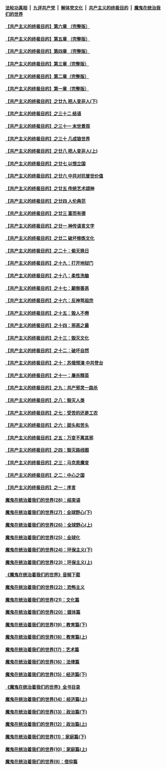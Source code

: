 ####  [法轮功真相](../../../../basic/blob/master/README.md?t=06111931) &nbsp;|&nbsp; [九评共产党](../../../../9ping.md/blob/master/README.md?t=06111931) &nbsp;|&nbsp; [解体党文化](../../../../jtdwh.md/blob/master/README.md?t=06111931)  &nbsp;|&nbsp; [共产主义的终极目的](../../../../gczydzjmd.md/blob/master/README.md?t=06111931) &nbsp;|&nbsp; [魔鬼在统治我们的世界](../../../../mgztzwmdsj.md/blob/master/README.md?t=06111931) 

#### [【共产主义的终极目的】第六章 （完整版）](../pages/nsc422/n11428913.md?t=06111931) 

#### [【共产主义的终极目的】第五章 （完整版）](../pages/nsc422/n11428912.md?t=06111931) 

#### [【共产主义的终极目的】第四章 （完整版）](../pages/nsc422/n11428907.md?t=06111931) 

#### [【共产主义的终极目的】第三章（完整版）](../pages/nsc422/n11428848.md?t=06111931) 

#### [【共产主义的终极目的】第二章（完整版）](../pages/nsc422/n11428831.md?t=06111931) 

#### [【共产主义的终极目的】第一章（完整版）](../pages/nsc422/n11417651.md?t=06111931) 

#### [【共产主义的终极目的】之廿九 把人变非人(下)](../pages/nsc422/n11344140.md?t=06111931) 

#### [【共产主义的终极目的】之三十二 结语](../pages/nsc422/n11360535.md?t=06111931) 

#### [【共产主义的终极目的】之三十一 末世景观](../pages/nsc422/n11351129.md?t=06111931) 

#### [【共产主义的终极目的】之三十 几成狼世界](../pages/nsc422/n11348280.md?t=06111931) 

#### [【共产主义的终极目的】之廿八 把人变非人(上)](../pages/nsc422/n11340492.md?t=06111931) 

#### [【共产主义的终极目的】之廿七 以恨立国](../pages/nsc422/n11336944.md?t=06111931) 

#### [【共产主义的终极目的】之廿六 中共对抗普世价值](../pages/nsc422/n11324785.md?t=06111931) 

#### [【共产主义的终极目的】之廿五 传统艺术颂神](../pages/nsc422/n11296396.md?t=06111931) 

#### [【共产主义的终极目的】之廿四 人伦典范](../pages/nsc422/n11296397.md?t=06111931) 

#### [【共产主义的终极目的】之廿三 富而有德](../pages/nsc422/n11283598.md?t=06111931) 

#### [【共产主义的终极目的】之廿一 神传语言文字](../pages/nsc422/n11263265.md?t=06111931) 

#### [【共产主义的终极目的】之廿二 破坏修炼文化](../pages/nsc422/n11245728.md?t=06111931) 

#### [【共产主义的终极目的】之二十：偷天换日](../pages/nsc422/n11238846.md?t=06111931) 

#### [【共产主义的终极目的】之十九：打开地狱门](../pages/nsc422/n11206376.md?t=06111931) 

#### [【共产主义的终极目的】之十八：柔性洗脑](../pages/nsc422/n11199994.md?t=06111931) 

#### [【共产主义的终极目的】之十七：颠倒善恶](../pages/nsc422/n11179782.md?t=06111931) 

#### [【共产主义的终极目的】之十六：反神骂祖宗](../pages/nsc422/n11166798.md?t=06111931) 

#### [【共产主义的终极目的】之十五：毁人不倦](../pages/nsc422/n11166792.md?t=06111931) 

#### [【共产主义的终极目的】之十四：邪恶之最](../pages/nsc422/n11150249.md?t=06111931) 

#### [【共产主义的终极目的】之十三：毁灭文化](../pages/nsc422/n11135227.md?t=06111931) 

#### [【共产主义的终极目的】之十二：破坏自然](../pages/nsc422/n11135214.md?t=06111931) 

#### [【共产主义的终极目的】之十：苏俄预演 中共登台](../pages/nsc422/n11118424.md?t=06111931) 

#### [【共产主义的终极目的】之十一：屠杀精英](../pages/nsc422/n11118442.md?t=06111931) 

#### [【共产主义的终极目的】之九：共产邪灵一路杀](../pages/nsc422/n11114139.md?t=06111931) 

#### [【共产主义的终极目的】之八：毁灭人类](../pages/nsc422/n11108503.md?t=06111931) 

#### [【共产主义的终极目的】之七：受苦的还是工农](../pages/nsc422/n11101809.md?t=06111931) 

#### [【共产主义的终极目的】之六：甜头和苦头](../pages/nsc422/n11096971.md?t=06111931) 

#### [【共产主义的终极目的】之五：万变不离其邪](../pages/nsc422/n11091285.md?t=06111931) 

#### [【共产主义的终极目的】之四：毁灭路线图](../pages/nsc422/n11086284.md?t=06111931) 

#### [【共产主义的终极目的】之三：马克思魔变](../pages/nsc422/n11061941.md?t=06111931) 

#### [【共产主义的终极目的】之二：中心之国](../pages/nsc422/n11047728.md?t=06111931) 

#### [【共产主义的终极目的】之一：序言](../pages/nsc422/n11086077.md?t=06111931) 

#### [魔鬼在统治着我们的世界(28)：结束语](../pages/nsc422/n10936246.md?t=06111931) 

#### [魔鬼在统治着我们的世界(27)：全球野心(下)](../pages/nsc422/n10928319.md?t=06111931) 

#### [魔鬼在统治着我们的世界(26)：全球野心(上)](../pages/nsc422/n10900318.md?t=06111931) 

#### [魔鬼在统治着我们的世界(25)：全球化](../pages/nsc422/n10788205.md?t=06111931) 

#### [魔鬼在统治着我们的世界(24)：环保主义(下)](../pages/nsc422/n10695307.md?t=06111931) 

#### [魔鬼在统治着我们的世界(23)：环保主义(上)](../pages/nsc422/n10688613.md?t=06111931) 

#### [《魔鬼在统治着我们的世界》音频下载](../pages/nsc422/n10635553.md?t=06111931) 

#### [魔鬼在统治着我们的世界(22)：恐怖主义](../pages/nsc422/n10614727.md?t=06111931) 

#### [魔鬼在统治着我们的世界(21)：文化篇](../pages/nsc422/n10597706.md?t=06111931) 

#### [魔鬼在统治着我们的世界(20)：媒体篇](../pages/nsc422/n10586579.md?t=06111931) 

#### [魔鬼在统治着我们的世界(19)：教育篇(下)](../pages/nsc422/n10564808.md?t=06111931) 

#### [魔鬼在统治着我们的世界(18)：教育篇(上)](../pages/nsc422/n10526970.md?t=06111931) 

#### [魔鬼在统治着我们的世界(17)：艺术篇](../pages/nsc422/n10499093.md?t=06111931) 

#### [魔鬼在统治着我们的世界(16)：法律篇](../pages/nsc422/n10485969.md?t=06111931) 

#### [魔鬼在统治着我们的世界(15)：经济篇(下)](../pages/nsc422/n10469975.md?t=06111931) 

#### [《魔鬼在统治着我们的世界》全书目录](../pages/nsc422/n10464261.md?t=06111931) 

#### [魔鬼在统治着我们的世界(14)：经济篇(上)](../pages/nsc422/n10457370.md?t=06111931) 

#### [魔鬼在统治着我们的世界(13)：政治篇(下)](../pages/nsc422/n10448270.md?t=06111931) 

#### [魔鬼在统治着我们的世界(12)：政治篇(上)](../pages/nsc422/n10444576.md?t=06111931) 

#### [魔鬼在统治着我们的世界(11)：家庭篇(下)](../pages/nsc422/n10440961.md?t=06111931) 

#### [魔鬼在统治着我们的世界(10)：家庭篇(上)](../pages/nsc422/n10435448.md?t=06111931) 

#### [魔鬼在统治着我们的世界(9)：信仰篇](../pages/nsc422/n10432159.md?t=06111931) 

